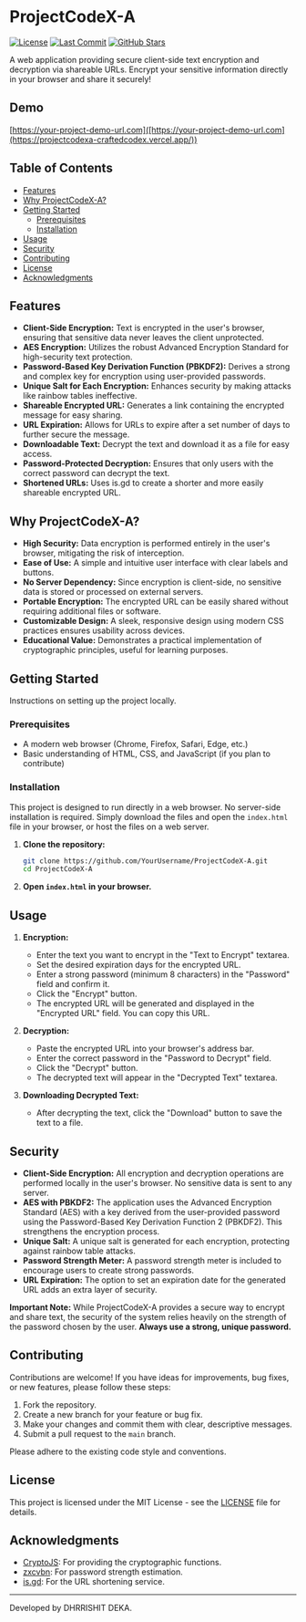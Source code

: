 # ProjectCodeX-A

[![License](https://img.shields.io/badge/License-MIT-yellow.svg)](https://opensource.org/licenses/MIT)
[![Last Commit](https://img.shields.io/github/last-commit/dhrrishh7r5/ProjectCodeX-A)](https://github.com/YourUsername/ProjectCodeX-A/commits/main)
[![GitHub Stars](https://img.shields.io/github/stars/dhrrishh7r5/ProjectCodeX-A?style=social)](https://github.com/YourUsername/ProjectCodeX-A)

A web application providing secure client-side text encryption and decryption via shareable URLs.  Encrypt your sensitive information directly in your browser and share it securely!

## Demo

[https://your-project-demo-url.com]([https://your-project-demo-url.com](https://projectcodexa-craftedcodex.vercel.app/)) 

## Table of Contents

*   [Features](#features)
*   [Why ProjectCodeX-A?](#why-projectcodex-a)
*   [Getting Started](#getting-started)
    *   [Prerequisites](#prerequisites)
    *   [Installation](#installation)
*   [Usage](#usage)
*   [Security](#security)
*   [Contributing](#contributing)
*   [License](#license)
*   [Acknowledgments](#acknowledgments)

## Features

*   **Client-Side Encryption:** Text is encrypted in the user's browser, ensuring that sensitive data never leaves the client unprotected.
*   **AES Encryption:** Utilizes the robust Advanced Encryption Standard for high-security text protection.
*   **Password-Based Key Derivation Function (PBKDF2):** Derives a strong and complex key for encryption using user-provided passwords.
*   **Unique Salt for Each Encryption:** Enhances security by making attacks like rainbow tables ineffective.
*   **Shareable Encrypted URL:** Generates a link containing the encrypted message for easy sharing.
*   **URL Expiration:** Allows for URLs to expire after a set number of days to further secure the message.
*   **Downloadable Text:**  Decrypt the text and download it as a file for easy access.
*   **Password-Protected Decryption:** Ensures that only users with the correct password can decrypt the text.
*   **Shortened URLs:** Uses is.gd to create a shorter and more easily shareable encrypted URL.

## Why ProjectCodeX-A?

*   **High Security:** Data encryption is performed entirely in the user's browser, mitigating the risk of interception.
*   **Ease of Use:** A simple and intuitive user interface with clear labels and buttons.
*   **No Server Dependency:** Since encryption is client-side, no sensitive data is stored or processed on external servers.
*   **Portable Encryption:** The encrypted URL can be easily shared without requiring additional files or software.
*   **Customizable Design:** A sleek, responsive design using modern CSS practices ensures usability across devices.
*   **Educational Value:** Demonstrates a practical implementation of cryptographic principles, useful for learning purposes.

## Getting Started

Instructions on setting up the project locally.

### Prerequisites

*   A modern web browser (Chrome, Firefox, Safari, Edge, etc.)
*   Basic understanding of HTML, CSS, and JavaScript (if you plan to contribute)

### Installation

This project is designed to run directly in a web browser.  No server-side installation is required. Simply download the files and open the `index.html` file in your browser, or host the files on a web server.

1.  **Clone the repository:**

    ```bash
    git clone https://github.com/YourUsername/ProjectCodeX-A.git
    cd ProjectCodeX-A
    ```

2.  **Open `index.html` in your browser.**

## Usage

1.  **Encryption:**
    *   Enter the text you want to encrypt in the "Text to Encrypt" textarea.
    *   Set the desired expiration days for the encrypted URL.
    *   Enter a strong password (minimum 8 characters) in the "Password" field and confirm it.
    *   Click the "Encrypt" button.
    *   The encrypted URL will be generated and displayed in the "Encrypted URL" field.  You can copy this URL.

2.  **Decryption:**
    *   Paste the encrypted URL into your browser's address bar.
    *   Enter the correct password in the "Password to Decrypt" field.
    *   Click the "Decrypt" button.
    *   The decrypted text will appear in the "Decrypted Text" textarea.

3.  **Downloading Decrypted Text:**
    *   After decrypting the text, click the "Download" button to save the text to a file.

## Security

*   **Client-Side Encryption:** All encryption and decryption operations are performed locally in the user's browser.  No sensitive data is sent to any server.
*   **AES with PBKDF2:**  The application uses the Advanced Encryption Standard (AES) with a key derived from the user-provided password using the Password-Based Key Derivation Function 2 (PBKDF2).  This strengthens the encryption process.
*   **Unique Salt:** A unique salt is generated for each encryption, protecting against rainbow table attacks.
*   **Password Strength Meter:**  A password strength meter is included to encourage users to create strong passwords.
*   **URL Expiration:**  The option to set an expiration date for the generated URL adds an extra layer of security.

**Important Note:** While ProjectCodeX-A provides a secure way to encrypt and share text, the security of the system relies heavily on the strength of the password chosen by the user.  **Always use a strong, unique password.**

## Contributing

Contributions are welcome!  If you have ideas for improvements, bug fixes, or new features, please follow these steps:

1.  Fork the repository.
2.  Create a new branch for your feature or bug fix.
3.  Make your changes and commit them with clear, descriptive messages.
4.  Submit a pull request to the `main` branch.

Please adhere to the existing code style and conventions.

## License

This project is licensed under the MIT License - see the [LICENSE](LICENSE) file for details.

## Acknowledgments

*   [CryptoJS](https://cdnjs.com/libraries/crypto-js): For providing the cryptographic functions.
*   [zxcvbn](https://github.com/dropbox/zxcvbn): For password strength estimation.
*   [is.gd](https://is.gd/): For the URL shortening service.

---

Developed by DHRRISHIT DEKA.
